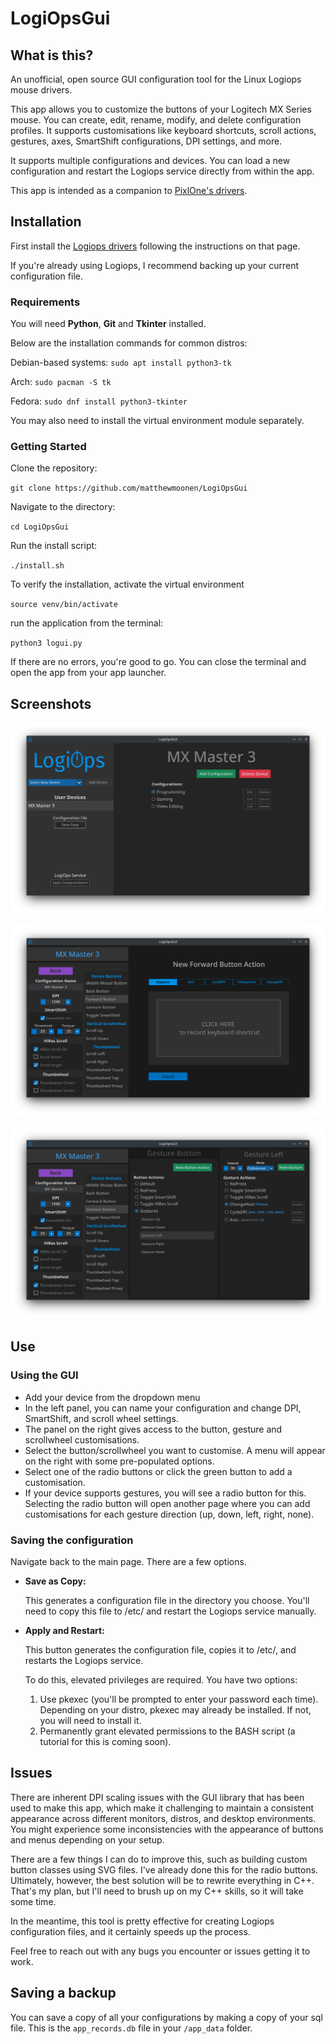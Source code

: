 # LogiOpsGui

## What is this?
An unofficial, open source GUI configuration tool for the Linux Logiops mouse drivers.

This app allows you to customize the buttons of your Logitech MX Series mouse. You can create, edit, rename, modify, and delete configuration profiles. It supports customisations like keyboard shortcuts, scroll actions, gestures, axes, SmartShift configurations, DPI settings, and more.

It supports multiple configurations and devices. You can load a new configuration and restart the Logiops service directly from within the app.

This app is intended as a companion to [PixlOne's drivers](https://github.com/PixlOne/logiops).

## Installation

First install the [Logiops drivers](https://github.com/PixlOne/logiops) following the instructions on that page.

If you're already using Logiops, I recommend backing up your current configuration file.

### Requirements
You will need **Python**, **Git** and **Tkinter** installed. 

Below are the installation commands for common distros:

Debian-based systems:
`sudo apt install python3-tk`

Arch:
`sudo pacman -S tk`

Fedora:
`sudo dnf install python3-tkinter`


You may also need to install the virtual environment module separately.


### Getting Started

Clone the repository:

`git clone https://github.com/matthewmoonen/LogiOpsGui`

Navigate to the directory:

`cd LogiOpsGui`

Run the install script:

`./install.sh`

To verify the installation, activate the virtual environment 

`source venv/bin/activate`

run the application from the terminal:

`python3 logui.py`


If there are no errors, you're good to go. You can close the terminal and open the app from your app launcher.


## Screenshots
![image](/screenshots/001.png)

![image](/screenshots/003.png)

![image](/screenshots/002.png)


## Use

### Using the GUI



* Add your device from the dropdown menu
* In the left panel, you can name your configuration and change DPI, SmartShift, and scroll wheel settings.
* The panel on the right gives access to the button, gesture and scrollwheel customisations. 
* Select the button/scrollwheel you want to customise. A menu will appear on the right with some pre-populated options.
* Select one of the radio buttons or click the green button to add a customisation. 
* If your device supports gestures, you will see a radio button for this. Selecting the radio button will open another page where you can add customisations for each gesture direction (up, down, left, right, none).


### Saving the configuration

Navigate back to the main page. There are a few options. 

* **Save as Copy:**

    This generates a configuration file in the directory you choose. You'll need to copy this file to /etc/ and restart the Logiops service manually.

* **Apply and Restart:**

    This button generates the configuration file, copies it to /etc/, and restarts the Logiops service.

    To do this, elevated privileges are required. You have two options:

    1. Use pkexec (you'll be prompted to enter your password each time). Depending on your distro, pkexec may already be installed. If not, you will need to install it.
    2. Permanently grant elevated permissions to the BASH script (a tutorial for this is coming soon).


## Issues


There are inherent DPI scaling issues with the GUI library that has been used to make this app, which make it challenging to maintain a consistent appearance across different monitors, distros, and desktop environments. You might experience some inconsistencies with the appearance of buttons and menus depending on your setup.

There are a few things I can do to improve this, such as building custom button classes using SVG files. I've already done this for the radio buttons. Ultimately, however, the best solution will be to rewrite everything in C++. That's my plan, but I'll need to brush up on my C++ skills, so it will take some time.

In the meantime, this tool is pretty effective for creating Logiops configuration files, and it certainly speeds up the process.

Feel free to reach out with any bugs you encounter or issues getting it to work.


## Saving a backup 

You can save a copy of all your configurations by making a copy of your sql file. This is the `app_records.db` file in your `/app_data` folder.
